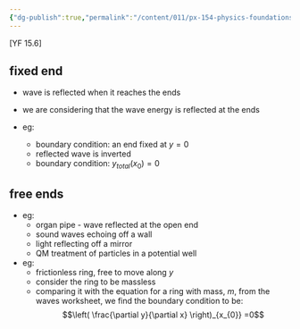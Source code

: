 ```yaml
---
{"dg-publish":true,"permalink":"/content/011/px-154-physics-foundations/px-154-h-waves-at-boundaries/px-154-h1-fixed-and-free-ends/","created":"2024-11-25T10:50:32.000+00:00","updated":"2024-11-26T19:52:35.183+00:00"}
---
```


[YF 15.6]

## fixed end
- wave is reflected when it reaches the ends
- we are considering that the wave energy is reflected at the ends

- eg:
	- boundary condition: an end fixed at $y=0$
	- reflected wave is inverted
	- boundary condition: $y_{total}(x_{0})=0$ 
## free ends
- eg: 
	- organ pipe - wave reflected at the open end
	- sound waves echoing off a wall
	- light reflecting off a mirror
	- QM treatment of particles in a potential well
- eg:
	- frictionless ring, free to move along $y$
	- consider the ring to be massless
	- comparing it with the equation for a ring with mass, $m$, from the waves worksheet, we find the boundary condition to be: 
	$$\left( \frac{\partial y}{\partial x} \right)_{x_{0}} =0$$
